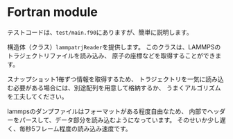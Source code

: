 # Fortran module 
テストコードは、`test/main.f90`にありますが、簡単に説明します。

構造体（クラス）`lammpatrjReader`を提供します。
このクラスは、LAMMPSのトラジェクトリファイルを読み込み、
原子の座標などを取得することができます。

スナップショット1毎ずつ情報を取得するため、
トラジェクトリを一気に読み込む必要がある場合には、別途配列を用意して格納するか、
うまくアルゴリズムを工夫してください。

lammpsのダンプファイルはフォーマットがある程度自由なため、
内部でヘッダーをパースして、データ部分を読み込むようになっています。
そのせいか少し遅く、毎秒5フレーム程度の読み込み速度です。
